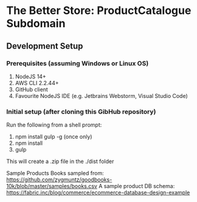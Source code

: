 # The Better Store: ProductCatalogue Subdomain

## Development Setup

### Prerequisites (assuming Windows or Linux OS)
1. NodeJS 14+
2. AWS CLI 2.2.44+
3. GitHub client
4. Favourite NodeJS IDE (e.g. Jetbrains Webstorm, Visual Studio Code)


### Initial setup (after cloning this GibHub repository)
Run the following from a shell prompt:
1. npm install gulp -g (once only)
2. npm install
3. gulp

This will create a .zip file in the ./dist folder

Sample Products
Books sampled from: https://github.com/zygmuntz/goodbooks-10k/blob/master/samples/books.csv
A sample product DB schema: https://fabric.inc/blog/commerce/ecommerce-database-design-example